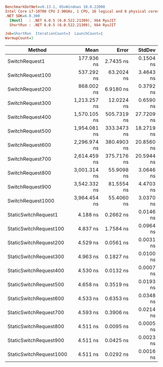 ``` ini

BenchmarkDotNet=v0.13.1, OS=Windows 10.0.22000
Intel Core i7-10700 CPU 2.90GHz, 1 CPU, 16 logical and 8 physical cores
.NET SDK=6.0.300
  [Host]   : .NET 6.0.5 (6.0.522.21309), X64 RyuJIT
  ShortRun : .NET 6.0.5 (6.0.522.21309), X64 RyuJIT

Job=ShortRun  IterationCount=3  LaunchCount=1  
WarmupCount=3  

```
|                  Method |         Mean |       Error |     StdDev |
|------------------------ |-------------:|------------:|-----------:|
|          SwitchRequest1 |   177.936 ns |   2.7435 ns |  0.1504 ns |
|        SwitchRequest100 |   537.292 ns |  63.2024 ns |  3.4643 ns |
|        SwitchRequest200 |   868.002 ns |   6.9180 ns |  0.3792 ns |
|        SwitchRequest300 | 1,213.257 ns |  12.0224 ns |  0.6590 ns |
|        SwitchRequest400 | 1,570.105 ns | 505.7319 ns | 27.7209 ns |
|        SwitchRequest500 | 1,954.081 ns | 333.3473 ns | 18.2719 ns |
|        SwitchRequest600 | 2,296.974 ns | 380.4903 ns | 20.8560 ns |
|        SwitchRequest700 | 2,614.459 ns | 375.7176 ns | 20.5944 ns |
|        SwitchRequest800 | 3,001.314 ns |  55.9098 ns |  3.0646 ns |
|        SwitchRequest900 | 3,542.332 ns |  81.5554 ns |  4.4703 ns |
|       SwitchRequest1000 | 3,964.454 ns |  55.4060 ns |  3.0370 ns |
|    StaticSwitchRequest1 |     4.188 ns |   0.2662 ns |  0.0146 ns |
|  StaticSwitchRequest100 |     4.837 ns |   1.7584 ns |  0.0964 ns |
|  StaticSwitchRequest200 |     4.529 ns |   0.0561 ns |  0.0031 ns |
|  StaticSwitchRequest300 |     4.963 ns |   0.1827 ns |  0.0100 ns |
|  StaticSwitchRequest400 |     4.530 ns |   0.0132 ns |  0.0007 ns |
|  StaticSwitchRequest500 |     4.658 ns |   0.3519 ns |  0.0193 ns |
|  StaticSwitchRequest600 |     4.533 ns |   0.6353 ns |  0.0348 ns |
|  StaticSwitchRequest700 |     4.593 ns |   0.3906 ns |  0.0214 ns |
|  StaticSwitchRequest800 |     4.511 ns |   0.0095 ns |  0.0005 ns |
|  StaticSwitchRequest900 |     4.511 ns |   0.0425 ns |  0.0023 ns |
| StaticSwitchRequest1000 |     4.511 ns |   0.0292 ns |  0.0016 ns |
